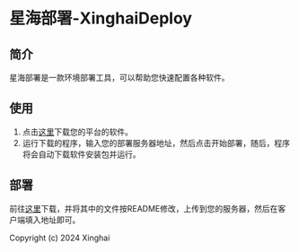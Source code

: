 # 星海部署-XinghaiDeploy
## 简介
星海部署是一款环境部署工具，可以帮助您快速配置各种软件。
## 使用
1. 点击[这里](https://github.com/xinghai-osc/xinghai-deploy/releases)下载您的平台的软件。
2. 运行下载的程序，输入您的部署服务器地址，然后点击开始部署，随后，程序将会自动下载软件安装包并运行。
## 部署
前往[这里](https://github.com/xinghai-osc/xinghai-deploy/tree/main/server)下载，并将其中的文件按README修改，上传到您的服务器，然后在客户端填入地址即可。

Copyright (c) 2024 Xinghai